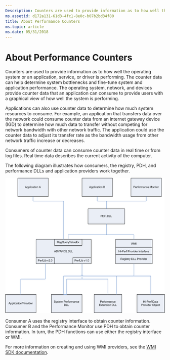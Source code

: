 ```yaml
---
Description: Counters are used to provide information as to how well the operating system or an application, service, or driver is performing.
ms.assetid: d172a131-61d3-4fc1-8e0c-b07b2bd34f80
title: About Performance Counters
ms.topic: article
ms.date: 05/31/2018
---
```


# About Performance Counters

Counters are used to provide information as to how well the operating system or an application, service, or driver is performing. The counter data can help determine system bottlenecks and fine-tune system and application performance. The operating system, network, and devices provide counter data that an application can consume to provide users with a graphical view of how well the system is performing.

Applications can also use counter data to determine how much system resources to consume. For example, an application that transfers data over the network could consume counter data from an internet gateway device (IGD) to determine how much data to transfer without competing for network bandwidth with other network traffic. The application could use the counter data to adjust its transfer rate as the bandwidth usage from other network traffic increase or decreases.

Consumers of counter data can consume counter data in real time or from log files. Real time data describes the current activity of the computer.

The following diagram illustrates how consumers, the registry, PDH, and performance DLLs and application providers work together.

![performance monitoring applications, the registry and pdh interfaces, and performance extension dlls working together](images/architecture.png)

Consumer A uses the registry interface to obtain counter information. Consumer B and the Performance Monitor use PDH to obtain counter information. In turn, the PDH functions can use either the registry interface or WMI.

For more information on creating and using WMI providers, see the [WMI SDK documentation](https://docs.microsoft.com/windows/desktop/WmiSdk/monitoring-performance-data).

 

 



